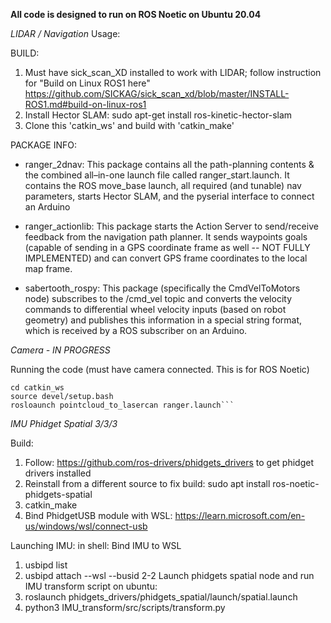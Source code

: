 
**All code is designed to run on ROS Noetic on Ubuntu 20.04**


*LIDAR / Navigation* Usage:

BUILD:
1. Must have sick_scan_XD installed to work with LIDAR; follow instruction for "Build on Linux ROS1 here" https://github.com/SICKAG/sick_scan_xd/blob/master/INSTALL-ROS1.md#build-on-linux-ros1
2. Install Hector SLAM: sudo apt-get install ros-kinetic-hector-slam
3. Clone this 'catkin_ws' and build with 'catkin_make'

PACKAGE INFO:
- ranger_2dnav:  This package contains all the path-planning contents & the combined all–in-one
launch file called ranger_start.launch. It contains the ROS move_base launch, all required (and tunable) nav parameters, starts Hector SLAM, and the pyserial interface to connect an Arduino

- ranger_actionlib: This package starts the Action Server to send/receive feedback from the navigation path planner. It sends waypoints goals (capable of sending in a GPS coordinate frame as well -- NOT FULLY IMPLEMENTED) and can convert GPS frame coordinates to the local map frame.

- sabertooth_rospy: This package (specifically the CmdVelToMotors node) subscribes to the /cmd_vel topic and converts the velocity commands to differential wheel velocity inputs (based on robot geometry) and publishes this information in a special string format, which is received by a ROS subscriber on an Arduino.


*Camera - IN PROGRESS*

Running the code
(must have camera connected. This is for ROS Noetic)

```roscore
cd catkin_ws
source devel/setup.bash
rosloaunch pointcloud_to_lasercan ranger.launch```
```

*IMU Phidget Spatial 3/3/3*

Build:
1. Follow: https://github.com/ros-drivers/phidgets_drivers to get phidget drivers installed
2. Reinstall from a different source to fix build: sudo apt install ros-noetic-phidgets-spatial
3. catkin_make
4. Bind PhidgetUSB module with WSL: https://learn.microsoft.com/en-us/windows/wsl/connect-usb

Launching IMU:
in shell: Bind IMU to WSL
1. usbipd list
2. usbipd attach --wsl --busid 2-2
Launch phidgets spatial node and run IMU transform script on ubuntu:
3. roslaunch phidgets_drivers/phidgets_spatial/launch/spatial.launch
4. python3 IMU_transform/src/scripts/transform.py
